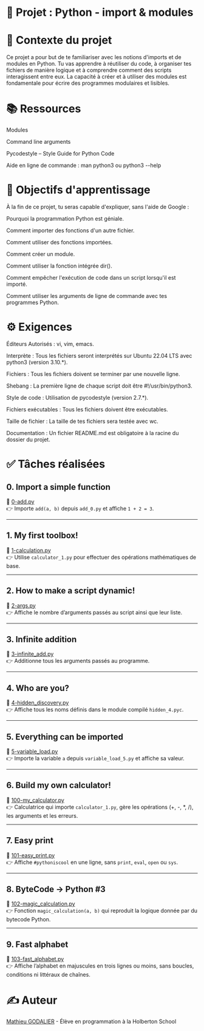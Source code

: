 # 🐍 Projet : Python - import & modules

# 📖 Contexte du projet
Ce projet a pour but de te familiariser avec les notions d'imports et de modules en Python. Tu vas apprendre à réutiliser du code, à organiser tes fichiers de manière logique et à comprendre comment des scripts interagissent entre eux. La capacité à créer et à utiliser des modules est fondamentale pour écrire des programmes modulaires et lisibles.

# 📚 Ressources
Modules

Command line arguments

Pycodestyle – Style Guide for Python Code

Aide en ligne de commande : man python3 ou python3 --help

# 🎯 Objectifs d'apprentissage
À la fin de ce projet, tu seras capable d'expliquer, sans l'aide de Google :

Pourquoi la programmation Python est géniale.

Comment importer des fonctions d'un autre fichier.

Comment utiliser des fonctions importées.

Comment créer un module.

Comment utiliser la fonction intégrée dir().

Comment empêcher l'exécution de code dans un script lorsqu'il est importé.

Comment utiliser les arguments de ligne de commande avec tes programmes Python.

# ⚙️ Exigences
Éditeurs Autorisés : vi, vim, emacs.

Interprète : Tous les fichiers seront interprétés sur Ubuntu 22.04 LTS avec python3 (version 3.10.*).

Fichiers : Tous les fichiers doivent se terminer par une nouvelle ligne.

Shebang : La première ligne de chaque script doit être #!/usr/bin/python3.

Style de code : Utilisation de pycodestyle (version 2.7.*).

Fichiers exécutables : Tous les fichiers doivent être exécutables.

Taille de fichier : La taille de tes fichiers sera testée avec wc.

Documentation : Un fichier README.md est obligatoire à la racine du dossier du projet.


# ✅ Tâches réalisées

## 0. Import a simple function
📄 [0-add.py](https://github.com/Mathieu7483/holbertonschool-higher_level_programming/blob/main/python-import_modules/0-add.py)  
👉 Importe `add(a, b)` depuis `add_0.py` et affiche `1 + 2 = 3`.

---

## 1. My first toolbox!
📄 [1-calculation.py](https://github.com/Mathieu7483/holbertonschool-higher_level_programming/blob/main/python-import_modules/1-calculation.py)  
👉 Utilise `calculator_1.py` pour effectuer des opérations mathématiques de base.

---

## 2. How to make a script dynamic!
📄 [2-args.py](https://github.com/Mathieu7483/holbertonschool-higher_level_programming/blob/main/python-import_modules/2-args.py)  
👉 Affiche le nombre d’arguments passés au script ainsi que leur liste.

---

## 3. Infinite addition
📄 [3-infinite_add.py](https://github.com/Mathieu7483/holbertonschool-higher_level_programming/blob/main/python-import_modules/3-infinite_add.py)  
👉 Additionne tous les arguments passés au programme.

---

## 4. Who are you?
📄 [4-hidden_discovery.py](https://github.com/Mathieu7483/holbertonschool-higher_level_programming/blob/main/python-import_modules/4-hidden_discovery.py)  
👉 Affiche tous les noms définis dans le module compilé `hidden_4.pyc`.

---

## 5. Everything can be imported
📄 [5-variable_load.py](https://github.com/Mathieu7483/holbertonschool-higher_level_programming/blob/main/python-import_modules/5-variable_load.py)  
👉 Importe la variable `a` depuis `variable_load_5.py` et affiche sa valeur.

---

## 6. Build my own calculator!
📄 [100-my_calculator.py](https://github.com/Mathieu7483/holbertonschool-higher_level_programming/blob/main/python-import_modules/100-my_calculator.py)  
👉 Calculatrice qui importe `calculator_1.py`, gère les opérations (+, -, *, /), les arguments et les erreurs.

---

## 7. Easy print
📄 [101-easy_print.py](https://github.com/Mathieu7483/holbertonschool-higher_level_programming/blob/main/python-import_modules/101-easy_print.py)  
👉 Affiche `#pythoniscool` en une ligne, sans `print`, `eval`, `open` ou `sys`.

---

## 8. ByteCode → Python #3
📄 [102-magic_calculation.py](https://github.com/Mathieu7483/holbertonschool-higher_level_programming/blob/main/python-import_modules/102-magic_calculation.py)  
👉 Fonction `magic_calculation(a, b)` qui reproduit la logique donnée par du bytecode Python.

---

## 9. Fast alphabet
📄 [103-fast_alphabet.py](https://github.com/Mathieu7483/holbertonschool-higher_level_programming/blob/main/python-import_modules/103-fast_alphabet.py)  
👉 Affiche l’alphabet en majuscules en trois lignes ou moins, sans boucles, conditions ni littéraux de chaînes.



# ✍️ Auteur
[Mathieu GODALIER](https://github.com/Mathieu7483) - Élève en programmation à la Holberton School
